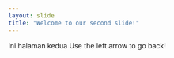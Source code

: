 ```yaml
---
layout: slide
title: "Welcome to our second slide!"
---
```

Ini halaman kedua
Use the left arrow to go back!

